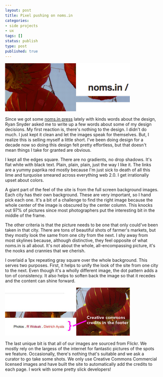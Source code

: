 ```yaml
---
layout: post
title: Pixel pushing on noms.in
categories:
- side projects
- ux
tags: []
status: publish
type: post
published: true
---
```

<a href="http://noms.in" target="new"><img src="/img/noms-in-bground.gif" alt="noms in background" title="noms-in-bground" width="410" height="158" class="aligncenter size-full wp-image-394" /></a>

Since we got some <a href="http://thenextweb.com/apps/2011/05/15/12-seriously-tasty-apps-for-foodies/">noms.in press</a> lately with kinds words about the design, Ryan Snyder asked me to write up a few words about some of my design decisions. My first reaction is, there's nothing to the design. I didn't do much. I just kept it clean and let the images speak for themselves. But, I realize this is selling myself a little short. I've been doing design for a decade now so doing this design felt pretty effortless, but that doesn't mean things I take for granted are obvious.

I kept all the edges square. There are no gradients, no drop shadows. It's flat white with black text. Plain, plain, plain, just the way I like it. The links are a yummy paprika red mostly because I'm just sick to death of all this lime and turquoise smeared across everything web 2.0. I get irrationally upset about colors.

A giant part of the feel of the site is from the full screen background images. Each city has their own background. These are very important, so I hand pick each one. It's a bit of a challenge to find the right image because the whole center of the image is obscured by the center column. This knocks out 97% of pictures since most photographers put the interesting bit in the middle of the frame.

The other criteria is that the picture needs to be one that only could've been taken in that city. There are tons of beautiful shots of farmer's markets, but they mostly look the same from one city from the next. I shy away from most skylines because, although distinctive, they feel opposite of what noms.in is all about. It's not about the whole, all-encompassing picture, it's the nooks and crannies that we cherish.

I overlaid a 1px repeating gray square over the whole background. This serves two purposes. First, it helps to unify the look of the site from one city to the next. Even though it's a wholly different image, the dot pattern adds a ton of consistency. It also helps to soften back the image so that it recedes and the content can shine forward.

<a href="http://noms.in" target="new"><img src="/img/noms-in-credit2.jpg" alt="noms in creative commons credit" title="noms-in-credit" width="410" height="158" class="aligncenter size-full wp-image-405" /></a>

The last unique bit is that all of our images are sourced from Flickr. We mostly rely on the largess of the internet for fantastic pictures of the spots we feature. Occasionally, there's nothing that's suitable and we ask a curator to go take some shots. We only use Creative Commons Commercial licensed images and have built the site to automatically add the credits to each page. I work with some pretty slick developers!
